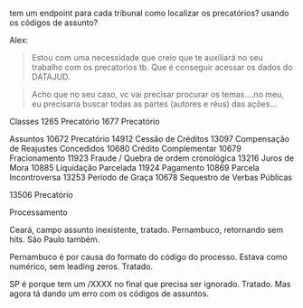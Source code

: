tem um endpoint para cada tribunal
como localizar os precatórios? usando os códigos de assunto?

Alex:
> Estou com uma necessidade que creio que te auxiliará no seu trabalho com os precatorios tb. Que é conseguir acessar os dados do DATAJUD.

> Acho que no seu caso, vc vai precisar procurar os temas....no meu, eu precisaria buscar todas as partes (autores e réus) das ações...

Classes
1265	Precatório
1677	Precatório


Assuntos
10672	Precatório
14912	Cessão de Créditos
13097	Compensação de Reajustes Concedidos
10680	Crédito Complementar
10679	Fracionamento
11923	Fraude / Quebra de ordem cronológica
13216	Juros de Mora
10885	Liquidação Parcelada
11924	Pagamento
10869	Parcela Incontroversa
13253	Período de Graça
10678	Sequestro de Verbas Públicas

13506	Precatório


Processamento

Ceará, campo assunto inexistente, tratado.
Pernambuco, retornando sem hits.
São Paulo também.

Pernambuco é por causa do formato do código do processo. Estava como numérico, sem leading zeros. Tratado.

SP é porque tem um /XXXX no final que precisa ser ignorado. Tratado. Mas agora tá dando um erro com os códigos de assuntos.
